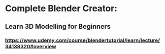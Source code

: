 # Complete Blender Creator:
## Learn 3D Modelling for Beginners
### https://www.udemy.com/course/blendertutorial/learn/lecture/34138320#overview
